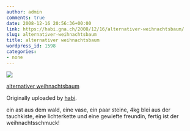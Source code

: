 ```yaml
---
author: admin
comments: true
date: 2008-12-16 20:56:36+00:00
link: https://habi.gna.ch/2008/12/16/alternativer-weihnachtsbaum/
slug: alternativer-weihnachtsbaum
title: alternativer weihnachtsbaum
wordpress_id: 1598
categories:
- none
---
```



[![](https://static.flickr.com/3254/3114313288_ec786b48f1_m.jpg)](https://www.flickr.com/photos/habi/3114313288/)

[alternativer weihnachtsbaum](https://www.flickr.com/photos/habi/3114313288/)

Originally uploaded by [habi](https://www.flickr.com/people/habi/).
 
ein ast aus dem wald, eine vase, ein paar steine, 4kg blei aus der tauchkiste, eine lichterkette und eine gewiefte freundin, fertig ist der weihnachtsschmuck!
